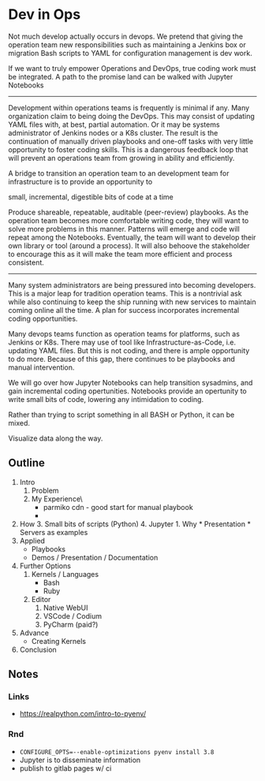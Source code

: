 # Dev in Ops

Not much develop actually occurs in devops. We pretend that giving the operation team new responsibilities such as maintaining a Jenkins box or migration Bash scripts to YAML for configuration management is dev work.

If we want to truly empower Operations and DevOps, true coding work must be integrated. A path to the promise land can be walked with Jupyter Notebooks

---
Development within operations teams is frequently is minimal if any. Many organization claim to being doing the DevOps. This may consist of updating YAML files with, at best, partial automation. Or it may be systems administrator of Jenkins nodes or a K8s cluster. The result is the continuation of manually driven playbooks and one-off tasks with very little opportunity to foster coding skills. This is a dangerous feedback loop that will prevent an operations team from growing in ability and efficiently.

A bridge to transition an operation team to an development team for infrastructure  is to provide an opportunity to 

small, incremental, digestible bits of code at a time

Produce shareable, repeatable, auditable (peer-review) playbooks. As the operation team becomes more comfortable writing code, they will want to solve more problems in this manner. Patterns will emerge and code will repeat among the Notebooks. Eventually, the team will want to develop their own library or tool (around a process). It will also behoove the stakeholder to encourage this as it will make the team more efficient and process consistent.

---

Many system administrators are being pressured into becoming developers. This is a major leap for tradition operation teams. This is a nontrivial ask while also continuing to keep the ship running with new services to maintain coming online all the time. A plan for success incorporates incremental coding opportunities.

Many devops teams function as operation teams for platforms, such as Jenkins or K8s. There may use of tool like Infrastructure-as-Code, i.e. updating YAML files. But this is not coding, and there is ample opportunity to do more. Because of this gap, there continues to be playbooks and manual intervention.

We will go over how Jupyter Notebooks can help transition sysadmins, and gain incremental coding opertunities. 
Notebooks provide an opertunity to write small bits of code, lowering any intimidation to coding.

Rather than trying to script something in all BASH or Python, it can be mixed.

Visualize data along the way.



## Outline
1. Intro
	1. Problem
	2. My Experience\
		* parmiko cdn - good start for manual playbook
		*  
2. How
	3. Small bits of scripts (Python)
	4. Jupyter
		1. Why
			* Presentation
			* Servers as examples
3. Applied
	* Playbooks
	* Demos / Presentation / Documentation
4. Further Options
	1. Kernels / Languages
		* Bash
		* Ruby
	2. Editor
		1. Native WebUI
		2. VSCode / Codium
		3. PyCharm (paid?)
5. Advance
	* Creating Kernels
6. Conclusion

## Notes

### Links
* https://realpython.com/intro-to-pyenv/

### Rnd

* ```CONFIGURE_OPTS=--enable-optimizations pyenv install 3.8```
* Jupyter is to disseminate information
* publish to gitlab pages w/ ci
<!--stackedit_data:
eyJoaXN0b3J5IjpbLTgyMjM3NjU1MSwtMzc0ODYxNTA4LC03MD
M0Nzg4NDgsMTU2MDM5NDMwOCwtMTE5MDMyOTgxNywtMTExNjY1
MDgyOCwtNzQzMTk0NTMwLC04MjA3OTU0NjYsLTQ5ODAwMDk2Ny
wxMjM4Mzc2NzkxLDE2NTA4OTYwNSw3NDg5NDk1MTFdfQ==
-->